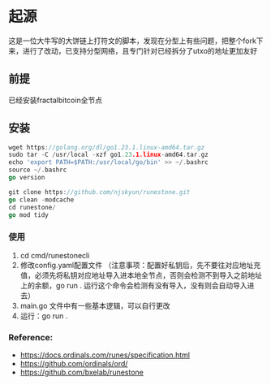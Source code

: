# 起源
这是一位大牛写的大饼链上打符文的脚本，发现在分型上有些问题，把整个fork下来，进行了改动，已支持分型网络，且专门针对已经拆分了utxo的地址更加友好


## 前提

已经安装fractalbitcoin全节点

## 安装
 
```go
wget https://golang.org/dl/go1.23.1.linux-amd64.tar.gz
sudo tar -C /usr/local -xzf go1.23.1.linux-amd64.tar.gz
echo 'export PATH=$PATH:/usr/local/go/bin' >> ~/.bashrc
source ~/.bashrc
go version

git clone https://github.com/njskyun/runestone.git
go clean -modcache
cd runestone/
go mod tidy

```
### 使用
1. cd cmd/runestonecli
2. 修改config.yaml配置文件 （注意事项：配置好私钥后，先不要往对应地址充值，必须先将私钥对应地址导入进本地全节点，否则会检测不到导入之前地址上的余额，go run . 运行这个命令会检测有没有导入，没有则会自动导入进去）
3. main.go 文件中有一些基本逻辑，可以自行更改
4. 运行：go run .

  

### Reference:

* https://docs.ordinals.com/runes/specification.html
* https://github.com/ordinals/ord/
* https://github.com/bxelab/runestone
